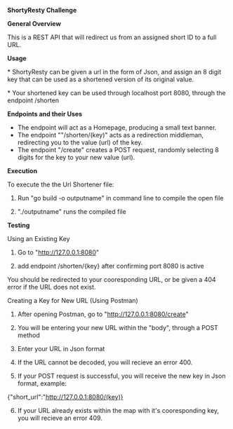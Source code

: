 **ShortyResty Challenge**

**General Overview**

This is a REST API that will redirect us from an assigned short ID to a full URL. 



**Usage**

 \* ShortyResty can be given a url in the form of Json, and assign an 8 digit key that can be used as a shortened version of its original value. 

 \* Your shortened key can be used through localhost port 8080, through the endpoint /shorten



**Endpoints and their Uses**

* The endpoint  will act as a Homepage, producing a small text banner.
* The endpoint ""/shorten/(key)" acts as a redirection middleman, redirecting you to the value (url) of the key.
* The endpoint "/create" creates a POST request, randomly selecting 8 digits for the key to your new value (url).



 **Execution**

To execute the the Url Shortener file:

1. Run "go build -o outputname" in command line to compile the open file

2. "./outputname" runs the compiled file



**Testing**

Using an Existing Key



1. Go to "http://127.0.0.1:8080"

2. add endpoint /shorten/{key} after confirming port 8080 is active

You should be redirected to your cooresponding URL, or be given a 404 error if the URL does not exist.



Creating a Key for New URL (Using Postman)

1. After opening Postman, go to "http://127.0.0.1:8080/create"

2. You will be entering your new URL within the "body", through a POST method

3. Enter your URL in Json format

4. If the URL cannot be decoded, you will recieve an error 400.

5. If your POST request is successful, you will receive the new key in Json format, example:

{"short_url":"http://127.0.0.1:8080/(key)}

6. If your URL already exists within the map with it's cooresponding key, you will recieve an error 409.